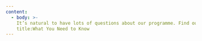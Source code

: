 ```yaml
---
content:
  - body: >-
    It’s natural to have lots of questions about our programme. Find out all the answers to your questions here, or get in touch to speak     with us directly.
    title:What You Need to Know
---
```

